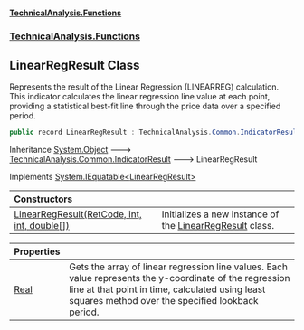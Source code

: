 #### [TechnicalAnalysis\.Functions](Atypical.TechnicalAnalysis.Functions.md 'Atypical\.TechnicalAnalysis\.Functions')
### [TechnicalAnalysis\.Functions](Atypical.TechnicalAnalysis.Functions.md#TechnicalAnalysis.Functions 'TechnicalAnalysis\.Functions')

## LinearRegResult Class

Represents the result of the Linear Regression \(LINEARREG\) calculation\.
This indicator calculates the linear regression line value at each point, providing a statistical
best\-fit line through the price data over a specified period\.

```csharp
public record LinearRegResult : TechnicalAnalysis.Common.IndicatorResult, System.IEquatable<TechnicalAnalysis.Functions.LinearRegResult>
```

Inheritance [System\.Object](https://docs.microsoft.com/en-us/dotnet/api/System.Object 'System\.Object') &#129106; [TechnicalAnalysis\.Common\.IndicatorResult](https://docs.microsoft.com/en-us/dotnet/api/TechnicalAnalysis.Common.IndicatorResult 'TechnicalAnalysis\.Common\.IndicatorResult') &#129106; LinearRegResult

Implements [System\.IEquatable&lt;](https://docs.microsoft.com/en-us/dotnet/api/System.IEquatable-1 'System\.IEquatable\`1')[LinearRegResult](LinearRegResult.md 'TechnicalAnalysis\.Functions\.LinearRegResult')[&gt;](https://docs.microsoft.com/en-us/dotnet/api/System.IEquatable-1 'System\.IEquatable\`1')

| Constructors | |
| :--- | :--- |
| [LinearRegResult\(RetCode, int, int, double\[\]\)](LinearRegResult.LinearRegResult(RetCode,int,int,double[]).md 'TechnicalAnalysis\.Functions\.LinearRegResult\.LinearRegResult\(TechnicalAnalysis\.Common\.RetCode, int, int, double\[\]\)') | Initializes a new instance of the [LinearRegResult](LinearRegResult.md 'TechnicalAnalysis\.Functions\.LinearRegResult') class\. |

| Properties | |
| :--- | :--- |
| [Real](LinearRegResult.Real.md 'TechnicalAnalysis\.Functions\.LinearRegResult\.Real') | Gets the array of linear regression line values\. Each value represents the y\-coordinate of the regression line at that point in time, calculated using least squares method over the specified lookback period\. |
